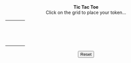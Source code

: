 <html>
  <head>
    <link rel="stylesheet" type="text/css" href="style.css">
  </head>
  <body>
    <center><B>Tic Tac Toe</B><br/>
Click on the grid to place your token...
<Table>
  <tr>
    <td id="cell_0_0" class="cell" onClick="JavaScript: clickCell(0,0);">&nbsp;</td>
    <td id="cell_0_1" class="cell" onClick="JavaScript: clickCell(0,1);">&nbsp;</td>
    <td id="cell_0_2" class="cell" onClick="JavaScript: clickCell(0,2);">&nbsp;</td>
  </tr>
    <tr>
    <td id="cell_1_0" class="cell" onClick="JavaScript: clickCell(1,0);">&nbsp;</td>
    <td id="cell_1_1" class="cell" onClick="JavaScript: clickCell(1,1);">&nbsp;</td>
    <td id="cell_1_2" class="cell" onClick="JavaScript: clickCell(1,2);">&nbsp;</td>
  </tr>
    <tr>
    <td id="cell_2_0" class="cell" onClick="JavaScript: clickCell(2,0);">&nbsp;</td>
    <td id="cell_2_1" class="cell" onClick="JavaScript: clickCell(2,1);">&nbsp;</td>
    <td id="cell_2_2" class="cell" onClick="JavaScript: clickCell(2,2);">&nbsp;</td>
  </tr>
  </table>
<input type=button onClick="Javascript: reset();" value="Reset">
  <br/><br/>
  </center>
  <script src="tictactoe.js"></script>
  </body>
</html>
